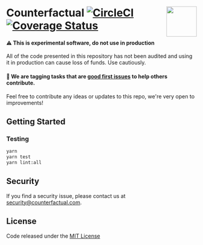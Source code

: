 # Counterfactual <img align="right" src="https://static1.squarespace.com/static/59ee6243268b96cc1fb2b14a/t/5af73bca1ae6cf80fc1cc250/1529369816810/?format=1500w" height="80px" /> [![CircleCI](https://circleci.com/gh/counterfactual/counterfactual-contracts/tree/develop.svg?style=svg&circle-token=755f90dc490099c4e5f4334f16355a6262158bcf)](https://circleci.com/gh/counterfactual/counterfactual-contracts/tree/develop) [![Coverage Status](https://coveralls.io/repos/github/counterfactual/counterfactual-contracts/badge.svg?branch=develop&t=Pc5Qbc)](https://coveralls.io/github/counterfactual/counterfactual-contracts?branch=develop)


#### ⚠️️️ This is experimental software, do not use in production
All of the code presented in this repository has not been audited and using it in production can cause loss of funds. Use cautiously.

#### 👋 We are tagging tasks that are [good first issues](https://github.com/counterfactual/counterfactual-contracts/issues?q=is%3Aissue+is%3Aopen+label%3A%22good+first+issue%22) to help others contribute.
Feel free to contribute any ideas or updates to this repo, we're very open to improvements!

## Getting Started

### Testing

```bash
yarn
yarn test
yarn lint:all
```

## Security
If you find a security issue, please contact us at security@counterfactual.com.

## License

Code released under the [MIT License](LICENSE)
